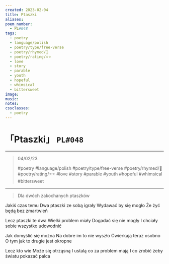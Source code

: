 ```yaml
---
created: 2023-02-04
title: Ptaszki
aliases:
poem_number:
  - PL#048
tags:
  - poetry
  - language/polish
  - poetry/type/free-verse
  - poetry/rhymed/🔴
  - poetry/rating/⭐⭐
  - love
  - story
  - parable
  - youth
  - hopeful
  - whimsical
  - bittersweet
image:
music:
notes:
cssclasses:
  - poetry
---
```

# 「Ptaszki」 `PL#048`

---

> 04/02/23
> 
> #poetry 
> #language/polish 
> #poetry/type/free-verse 
> #poetry/rhymed/🔴 
> #poetry/rating/⭐⭐ 
> #love #story #parable #youth #hopeful #whimsical #bittersweet 

---

> Dla dwóch zakochanych ptaszków

Jakiś czas temu
Dwa ptaszki ze sobą igrały
Wydawać by się mogło
Że żyć będą bez zmartwień

Lecz ptaszki te dwa
Wielki problem miały
Dogadać się nie mogły
I chciały sobie wszystko udowodnić

Jak domyślić się można
Na dobre im to nie wyszło
Ćwierkają teraz osobno
O tym jak to drugie jest okropne

Lecz kto wie
Może się otrząsną
I ustalą co za problem mają
I co zrobić żeby światu pokazać palca 